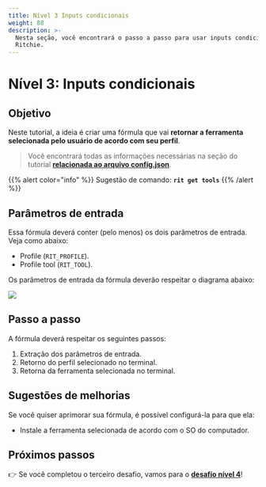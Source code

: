 ```yaml
---
title: Nível 3 Inputs condicionais
weight: 88
description: >-
  Nesta seção, você encontrará o passo a passo para usar inputs condicionais no
  Ritchie.
---
```


# Nível 3: Inputs condicionais

## Objetivo

Neste tutorial, a ideia é criar uma fórmula que vai **retornar a ferramenta selecionada pelo usuário de acordo com seu perfil**. 

> Você encontrará todas as informações necessárias na seção do tutorial [**relacionada ao arquivo config.json**](https://docs.ritchiecli.io/v/v2.0-pt/tutoriais/como-implementar-uma-formula#1-config-json).

{{% alert color="info" %}}
Sugestão de comando: **`rit get tools`**
{{% /alert %}}

## Parâmetros de entrada

Essa fórmula deverá conter \(pelo menos\) os dois parâmetros de entrada. Veja como abaixo:

* Profile \(`RIT_PROFILE`\). 
* Profile tool \(`RIT_TOOL`\).

Os parâmetros de entrada da fórmula deverão respeitar o diagrama abaixo:

![](/ritchie-conditional-inputs.png)

## Passo a passo

A fórmula deverá respeitar os seguintes passos:

1. Extração dos parâmetros de entrada. 
2. Retorno do perfil selecionado no terminal. 
3. Retorna da ferramenta selecionada no terminal.

## Sugestões de melhorias

Se você quiser aprimorar sua fórmula, é possível configurá-la para que ela:

* Instale a ferramenta selecionada de acordo com o SO do computador.

## Próximos passos 

👉 Se você completou o terceiro desafio, vamos para o [**desafio nível 4**](/docs-ritchie/content/pt-br/nivel-4-encapsulamento)!
